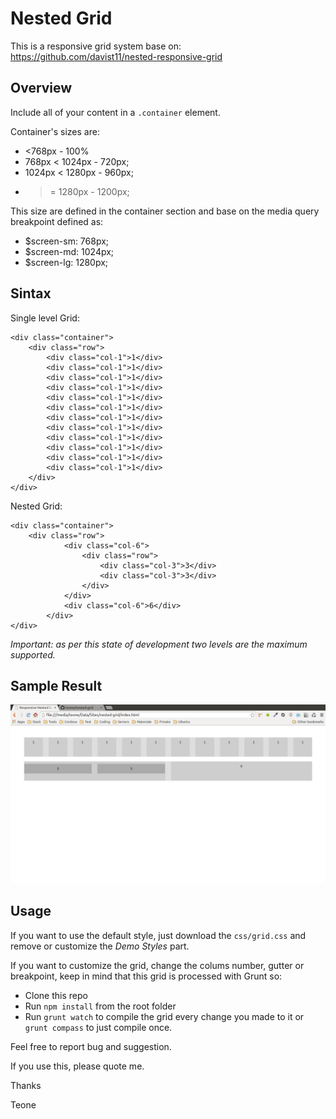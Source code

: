 # Nested Grid

This is a responsive grid system base on: https://github.com/davist11/nested-responsive-grid

## Overview

Include all of your content in a `.container` element.

Container's sizes are:
- <768px - 100%
- 768px < 1024px - 720px; 
- 1024px < 1280px - 960px;
- >= 1280px - 1200px;

This size are defined in the container section and base on the media query breakpoint defined as:
- $screen-sm: 768px;
- $screen-md: 1024px;
- $screen-lg: 1280px;

## Sintax

Single level Grid:
```
<div class="container">
    <div class="row">
        <div class="col-1">1</div>
        <div class="col-1">1</div>
        <div class="col-1">1</div>
        <div class="col-1">1</div>
        <div class="col-1">1</div>
        <div class="col-1">1</div>
        <div class="col-1">1</div>
        <div class="col-1">1</div>
        <div class="col-1">1</div>
        <div class="col-1">1</div>
        <div class="col-1">1</div>
        <div class="col-1">1</div>
    </div>
</div>
```

Nested Grid:
```
<div class="container">
    <div class="row">
            <div class="col-6">
                <div class="row">
                    <div class="col-3">3</div>
                    <div class="col-3">3</div>
                </div>
            </div>
            <div class="col-6">6</div>
        </div>
</div>
```
*Important: as per this state of development two levels are the maximum supported.*

## Sample Result
![Sample Image](https://raw.githubusercontent.com/teone/nested-grid/master/sample.png)

## Usage
If you want to use the default style, just download the `css/grid.css` and remove or customize the _Demo Styles_ part.

If you want to customize the grid, change the colums number, gutter or breakpoint, keep in mind that this grid is processed with Grunt so:
- Clone this repo
- Run `npm install` from the root folder
- Run `grunt watch` to compile the grid every change you made to it or `grunt compass` to just compile once.

Feel free to report bug and suggestion.

If you use this, please quote me.

Thanks

Teone